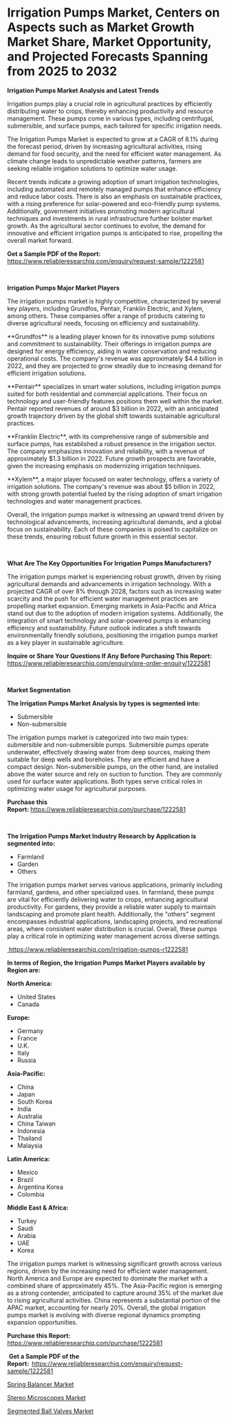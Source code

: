 <p><h1>Irrigation Pumps Market, Centers on Aspects such as Market Growth Market Share, Market Opportunity, and Projected Forecasts Spanning from 2025 to 2032</h1></p><p><strong>Irrigation Pumps Market Analysis and Latest Trends</strong></p>
<p><p>Irrigation pumps play a crucial role in agricultural practices by efficiently distributing water to crops, thereby enhancing productivity and resource management. These pumps come in various types, including centrifugal, submersible, and surface pumps, each tailored for specific irrigation needs.</p><p>The Irrigation Pumps Market is expected to grow at a CAGR of 8.1% during the forecast period, driven by increasing agricultural activities, rising demand for food security, and the need for efficient water management. As climate change leads to unpredictable weather patterns, farmers are seeking reliable irrigation solutions to optimize water usage.</p><p>Recent trends indicate a growing adoption of smart irrigation technologies, including automated and remotely managed pumps that enhance efficiency and reduce labor costs. There is also an emphasis on sustainable practices, with a rising preference for solar-powered and eco-friendly pump systems. Additionally, government initiatives promoting modern agricultural techniques and investments in rural infrastructure further bolster market growth. As the agricultural sector continues to evolve, the demand for innovative and efficient irrigation pumps is anticipated to rise, propelling the overall market forward.</p></p>
<p><strong>Get a Sample PDF of the Report:&nbsp;</strong> <a href="https://www.reliableresearchiq.com/enquiry/request-sample/1222581?utm_campaign=1137&utm_medium=2&utm_source=Github&utm_content=ia&utm_term=17022025&utm_id=irrigation-pumps">https://www.reliableresearchiq.com/enquiry/request-sample/1222581</a></p>
<p>&nbsp;</p>
<p><strong>Irrigation Pumps Major Market Players</strong></p>
<p><p>The irrigation pumps market is highly competitive, characterized by several key players, including Grundfos, Pentair, Franklin Electric, and Xylem, among others. These companies offer a range of products catering to diverse agricultural needs, focusing on efficiency and sustainability.</p><p>**Grundfos** is a leading player known for its innovative pump solutions and commitment to sustainability. Their offerings in irrigation pumps are designed for energy efficiency, aiding in water conservation and reducing operational costs. The company's revenue was approximately $4.4 billion in 2022, and they are projected to grow steadily due to increasing demand for efficient irrigation solutions.</p><p>**Pentair** specializes in smart water solutions, including irrigation pumps suited for both residential and commercial applications. Their focus on technology and user-friendly features positions them well within the market. Pentair reported revenues of around $3 billion in 2022, with an anticipated growth trajectory driven by the global shift towards sustainable agricultural practices.</p><p>**Franklin Electric**, with its comprehensive range of submersible and surface pumps, has established a robust presence in the irrigation sector. The company emphasizes innovation and reliability, with a revenue of approximately $1.3 billion in 2022. Future growth prospects are favorable, given the increasing emphasis on modernizing irrigation techniques.</p><p>**Xylem**, a major player focused on water technology, offers a variety of irrigation solutions. The company's revenue was about $5 billion in 2022, with strong growth potential fueled by the rising adoption of smart irrigation technologies and water management practices.</p><p>Overall, the irrigation pumps market is witnessing an upward trend driven by technological advancements, increasing agricultural demands, and a global focus on sustainability. Each of these companies is poised to capitalize on these trends, ensuring robust future growth in this essential sector.</p></p>
<p>&nbsp;</p>
<p><strong>What Are The Key Opportunities For Irrigation Pumps Manufacturers?</strong></p>
<p><p>The irrigation pumps market is experiencing robust growth, driven by rising agricultural demands and advancements in irrigation technology. With a projected CAGR of over 8% through 2028, factors such as increasing water scarcity and the push for efficient water management practices are propelling market expansion. Emerging markets in Asia-Pacific and Africa stand out due to the adoption of modern irrigation systems. Additionally, the integration of smart technology and solar-powered pumps is enhancing efficiency and sustainability. Future outlook indicates a shift towards environmentally friendly solutions, positioning the irrigation pumps market as a key player in sustainable agriculture.</p></p>
<p><strong>Inquire or Share Your Questions If Any Before Purchasing This Report:</strong> <a href="https://www.reliableresearchiq.com/enquiry/pre-order-enquiry/1222581?utm_campaign=1137&utm_medium=2&utm_source=Github&utm_content=ia&utm_term=17022025&utm_id=irrigation-pumps">https://www.reliableresearchiq.com/enquiry/pre-order-enquiry/1222581</a></p>
<p>&nbsp;</p>
<p><strong>Market Segmentation</strong></p>
<p><strong>The Irrigation Pumps Market Analysis by types is segmented into:</strong></p>
<p><ul><li>Submersible</li><li>Non-submersible</li></ul></p>
<p><p>The irrigation pumps market is categorized into two main types: submersible and non-submersible pumps. Submersible pumps operate underwater, effectively drawing water from deep sources, making them suitable for deep wells and boreholes. They are efficient and have a compact design. Non-submersible pumps, on the other hand, are installed above the water source and rely on suction to function. They are commonly used for surface water applications. Both types serve critical roles in optimizing water usage for agricultural purposes.</p></p>
<p><strong>Purchase this Report:&nbsp;</strong><a href="https://www.reliableresearchiq.com/purchase/1222581?utm_campaign=1137&utm_medium=2&utm_source=Github&utm_content=ia&utm_term=17022025&utm_id=irrigation-pumps">https://www.reliableresearchiq.com/purchase/1222581</a></p>
<p>&nbsp;</p>
<p><strong>The Irrigation Pumps Market Industry Research by Application is segmented into:</strong></p>
<p><ul><li>Farmland</li><li>Garden</li><li>Others</li></ul></p>
<p><p>The irrigation pumps market serves various applications, primarily including farmland, gardens, and other specialized uses. In farmland, these pumps are vital for efficiently delivering water to crops, enhancing agricultural productivity. For gardens, they provide a reliable water supply to maintain landscaping and promote plant health. Additionally, the "others" segment encompasses industrial applications, landscaping projects, and recreational areas, where consistent water distribution is crucial. Overall, these pumps play a critical role in optimizing water management across diverse settings.</p></p>
<p><a href="https://www.reliableresearchiq.com/irrigation-pumps-r1222581?utm_campaign=1137&utm_medium=2&utm_source=Github&utm_content=ia&utm_term=17022025&utm_id=irrigation-pumps">&nbsp;https://www.reliableresearchiq.com/irrigation-pumps-r1222581</a></p>
<p><strong>In terms of Region, the Irrigation Pumps Market Players available by Region are:</strong></p>
<p>
    <p> <strong> North America: </strong>
        <ul>
            <li>United States</li>
            <li>Canada</li>
        </ul>
        </p> 
    <p> <strong> Europe: </strong>
        <ul>
            <li>Germany</li>
            <li>France</li>
            <li>U.K.</li>
            <li>Italy</li>
            <li>Russia</li>
        </ul>
        </p> 
    <p> <strong> Asia-Pacific: </strong>
        <ul>
            <li>China</li>
            <li>Japan</li>
            <li>South Korea</li>
            <li>India</li>
            <li>Australia</li>
            <li>China Taiwan</li>
            <li>Indonesia</li>
            <li>Thailand</li>
            <li>Malaysia</li>
        </ul>
        </p> 
    <p> <strong> Latin America: </strong>
        <ul>
            <li>Mexico</li>
            <li>Brazil</li>
            <li>Argentina Korea</li>
            <li>Colombia</li>
        </ul>
        </p> 
    <p> <strong> Middle East & Africa: </strong>
        <ul>
            <li>Turkey</li>
            <li>Saudi</li>
            <li>Arabia</li>
            <li>UAE</li>
            <li>Korea</li>
        </ul>
    </p>
    </p>
<p><p>The irrigation pumps market is witnessing significant growth across various regions, driven by the increasing need for efficient water management. North America and Europe are expected to dominate the market with a combined share of approximately 45%. The Asia-Pacific region is emerging as a strong contender, anticipated to capture around 35% of the market due to rising agricultural activities. China represents a substantial portion of the APAC market, accounting for nearly 20%. Overall, the global irrigation pumps market is evolving with diverse regional dynamics prompting expansion opportunities.</p></p>
<p><strong>Purchase this Report: </strong><a href="https://www.reliableresearchiq.com/purchase/1222581?utm_campaign=1137&utm_medium=2&utm_source=Github&utm_content=ia&utm_term=17022025&utm_id=irrigation-pumps">https://www.reliableresearchiq.com/purchase/1222581</a></p>
<p>&nbsp;<strong>Get a Sample PDF of the Report:&nbsp;&nbsp;</strong><a href="https://www.reliableresearchiq.com/enquiry/request-sample/1222581?utm_campaign=1137&utm_medium=2&utm_source=Github&utm_content=ia&utm_term=17022025&utm_id=irrigation-pumps">https://www.reliableresearchiq.com/enquiry/request-sample/1222581</a></p>
<p><strong></strong></p>
<p><p><a href="https://github.com/enolvesey/Market-Research-Report-List-1/blob/main/spring-balancer-market.md?utm_campaign=1137&utm_medium=2&utm_source=Github&utm_content=ia&utm_term=17022025&utm_id=irrigation-pumps">Spring Balancer Market</a></p><p><a href="https://github.com/peggiputra7o/Market-Research-Report-List-1/blob/main/stereo-microscopes-market.md?utm_campaign=1137&utm_medium=2&utm_source=Github&utm_content=ia&utm_term=17022025&utm_id=irrigation-pumps">Stereo Microscopes Market</a></p><p><a href="https://github.com/sevitadwiani/Market-Research-Report-List-1/blob/main/segmented-ball-valves-market.md?utm_campaign=1137&utm_medium=2&utm_source=Github&utm_content=ia&utm_term=17022025&utm_id=irrigation-pumps">Segmented Ball Valves Market</a></p></p>